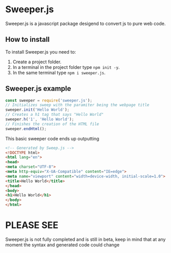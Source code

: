 # Sweeper.js

Sweeper.js is a javascript package desigend to convert js to pure web code.

## How to install
To install Sweeper.js you need to:

1. Create a project folder.
2. In a terminal in the project folder type `npm init -y`.
3. In the same terminal type `npm i sweeper.js`.

## Sweeper.js example
```js
const sweeper = require('sweeper.js');
// Initializes sweep with the paramiter being the webpage title
sweeper.init('Hello World');
// Creates a h1 tag that says "Hello World"
sweeper.h('1', 'Hello World');
// Finishes the creation of the HTML file
sweeper.endHtml();
```

This basic sweeper code ends up outputting
```html
<!-- Generated by Sweep.js -->
<!DOCTYPE html>
<html lang="en">
<head>
<meta charset="UTF-8">
<meta http-equiv="X-UA-Compatible" content="IE=edge">
<meta name="viewport" content="width=device-width, initial-scale=1.0">
<title>Hello World</title>
</head>
<body>
<h1>Hello World</h1>
</body>
</html>
```

# PLEASE SEE
Sweeper.js is not fully completed and is still in beta, keep in mind that at any moment the syntax and generated code could change